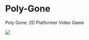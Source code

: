 # Poly-Gone
Poly Gone: 2D Platformer Video Game

[![](http://img.youtube.com/vi/YKKTFRfe0F8/0.jpg)](http://www.youtube.com/watch?v=YKKTFRfe0F8 "Poly Gone Demo")
